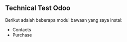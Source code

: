 ## Technical Test Odoo

Berikut adalah beberapa modul bawaan yang saya instal:
- Contacts
- Purchase